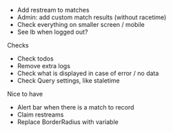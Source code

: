- Add restream to matches
- Admin: add custom match results (without racetime)
- Check everything on smaller screen / mobile
- See lb when logged out?

Checks

- Check todos
- Remove extra logs
- Check what is displayed in case of error / no data
- Check Query settings, like staletime

Nice to have

- Alert bar when there is a match to record
- Claim restreams
- Replace BorderRadius with variable